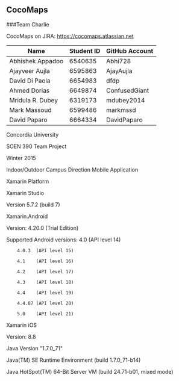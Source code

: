 ## CocoMaps
###Team Charlie

CocoMaps on JIRA: https://cocomaps.atlassian.net

| Name              | Student ID | GitHub Account |
| ------------------| ---------- | -------------- |
| Abhishek Appadoo  | 6540635    | Abhi728        |
| Ajayveer Aujla    | 6595863    | AjayAujla      |
| David Di Paola    | 6654983    | dfdp           |
| Ahmed Dorias      | 6649874    | ConfusedGiant  |
| Mridula R. Dubey  | 6319173    | mdubey2014     |
| Mark Massoud      | 6599486    | markmssd       |
| David Paparo      | 6664334    | DavidPaparo    |

Concordia University

SOEN 390 Team Project

Winter 2015

Indoor/Outdoor Campus Direction Mobile Application

Xamarin Platform

Xamarin Studio

Version 5.7.2 (build 7)

Xamarin.Android

Version: 4.20.0 (Trial Edition)

Supported Android versions:
		4.0    (API level 14)

		4.0.3  (API level 15)

		4.1    (API level 16)

		4.2    (API level 17)

		4.3    (API level 18)

		4.4    (API level 19)

		4.4.87 (API level 20)

		5.0    (API level 21)

Xamarin iOS

Version: 8.8

Java Version "1.7.0_71"

Java(TM) SE Runtime Environment (build 1.7.0_71-b14)

Java HotSpot(TM) 64-Bit Server VM (build 24.71-b01, mixed mode)
